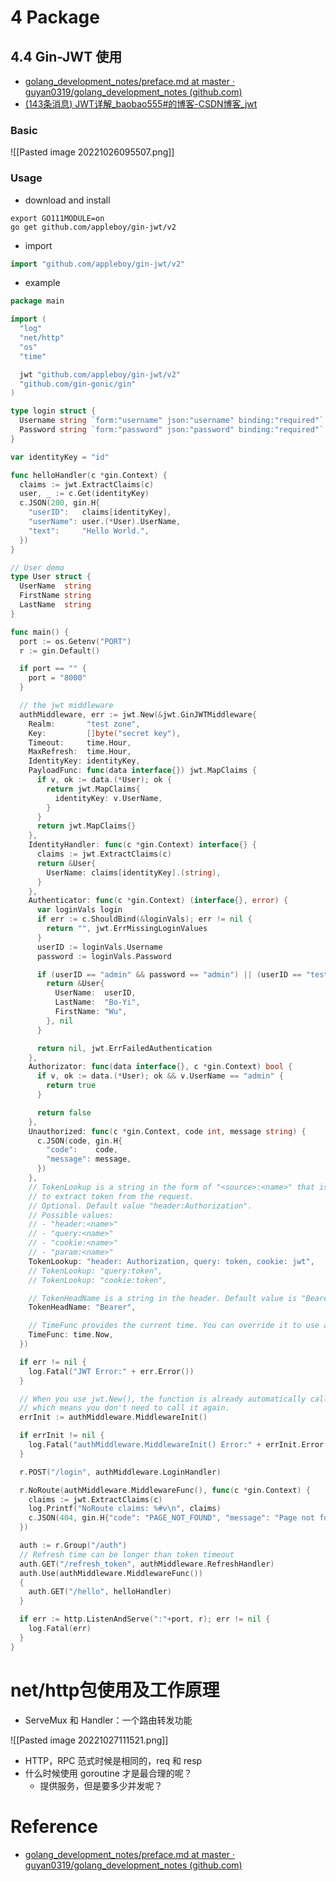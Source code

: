 # 4 Package
## 4.4 Gin-JWT 使用
- [golang_development_notes/preface.md at master · guyan0319/golang_development_notes (github.com)](https://github.com/guyan0319/golang_development_notes/blob/master/zh/preface.md)
- [(143条消息) JWT详解_baobao555#的博客-CSDN博客_jwt](https://blog.csdn.net/weixin_45070175/article/details/118559272?ops_request_misc=%257B%2522request%255Fid%2522%253A%2522166674912916800184126094%2522%252C%2522scm%2522%253A%252220140713.130102334..%2522%257D&request_id=166674912916800184126094&biz_id=0&spm=1018.2226.3001.4187)

### Basic
![[Pasted image 20221026095507.png]]



### Usage
- download and install
```shell
export GO111MODULE=on
go get github.com/appleboy/gin-jwt/v2
```
- import
```go
import "github.com/appleboy/gin-jwt/v2"
```

- example
```go
package main

import (
  "log"
  "net/http"
  "os"
  "time"

  jwt "github.com/appleboy/gin-jwt/v2"
  "github.com/gin-gonic/gin"
)

type login struct {
  Username string `form:"username" json:"username" binding:"required"`
  Password string `form:"password" json:"password" binding:"required"`
}

var identityKey = "id"

func helloHandler(c *gin.Context) {
  claims := jwt.ExtractClaims(c)
  user, _ := c.Get(identityKey)
  c.JSON(200, gin.H{
    "userID":   claims[identityKey],
    "userName": user.(*User).UserName,
    "text":     "Hello World.",
  })
}

// User demo
type User struct {
  UserName  string
  FirstName string
  LastName  string
}

func main() {
  port := os.Getenv("PORT")
  r := gin.Default()

  if port == "" {
    port = "8000"
  }

  // the jwt middleware
  authMiddleware, err := jwt.New(&jwt.GinJWTMiddleware{
    Realm:       "test zone",
    Key:         []byte("secret key"),
    Timeout:     time.Hour,
    MaxRefresh:  time.Hour,
    IdentityKey: identityKey,
    PayloadFunc: func(data interface{}) jwt.MapClaims {
      if v, ok := data.(*User); ok {
        return jwt.MapClaims{
          identityKey: v.UserName,
        }
      }
      return jwt.MapClaims{}
    },
    IdentityHandler: func(c *gin.Context) interface{} {
      claims := jwt.ExtractClaims(c)
      return &User{
        UserName: claims[identityKey].(string),
      }
    },
    Authenticator: func(c *gin.Context) (interface{}, error) {
      var loginVals login
      if err := c.ShouldBind(&loginVals); err != nil {
        return "", jwt.ErrMissingLoginValues
      }
      userID := loginVals.Username
      password := loginVals.Password

      if (userID == "admin" && password == "admin") || (userID == "test" && password == "test") {
        return &User{
          UserName:  userID,
          LastName:  "Bo-Yi",
          FirstName: "Wu",
        }, nil
      }

      return nil, jwt.ErrFailedAuthentication
    },
    Authorizator: func(data interface{}, c *gin.Context) bool {
      if v, ok := data.(*User); ok && v.UserName == "admin" {
        return true
      }

      return false
    },
    Unauthorized: func(c *gin.Context, code int, message string) {
      c.JSON(code, gin.H{
        "code":    code,
        "message": message,
      })
    },
    // TokenLookup is a string in the form of "<source>:<name>" that is used
    // to extract token from the request.
    // Optional. Default value "header:Authorization".
    // Possible values:
    // - "header:<name>"
    // - "query:<name>"
    // - "cookie:<name>"
    // - "param:<name>"
    TokenLookup: "header: Authorization, query: token, cookie: jwt",
    // TokenLookup: "query:token",
    // TokenLookup: "cookie:token",

    // TokenHeadName is a string in the header. Default value is "Bearer"
    TokenHeadName: "Bearer",

    // TimeFunc provides the current time. You can override it to use another time value. This is useful for testing or if your server uses a different time zone than your tokens.
    TimeFunc: time.Now,
  })

  if err != nil {
    log.Fatal("JWT Error:" + err.Error())
  }

  // When you use jwt.New(), the function is already automatically called for checking,
  // which means you don't need to call it again.
  errInit := authMiddleware.MiddlewareInit()

  if errInit != nil {
    log.Fatal("authMiddleware.MiddlewareInit() Error:" + errInit.Error())
  }

  r.POST("/login", authMiddleware.LoginHandler)

  r.NoRoute(authMiddleware.MiddlewareFunc(), func(c *gin.Context) {
    claims := jwt.ExtractClaims(c)
    log.Printf("NoRoute claims: %#v\n", claims)
    c.JSON(404, gin.H{"code": "PAGE_NOT_FOUND", "message": "Page not found"})
  })

  auth := r.Group("/auth")
  // Refresh time can be longer than token timeout
  auth.GET("/refresh_token", authMiddleware.RefreshHandler)
  auth.Use(authMiddleware.MiddlewareFunc())
  {
    auth.GET("/hello", helloHandler)
  }

  if err := http.ListenAndServe(":"+port, r); err != nil {
    log.Fatal(err)
  }
}
```

# net/http包使用及工作原理
- ServeMux 和 Handler：一个路由转发功能

![[Pasted image 20221027111521.png]]

- HTTP，RPC 范式时候是相同的，req 和 resp
- 什么时候使用 goroutine 才是最合理的呢？
	- 提供服务，但是要多少并发呢？ 



# Reference
- [golang_development_notes/preface.md at master · guyan0319/golang_development_notes (github.com)](https://github.com/guyan0319/golang_development_notes/blob/master/zh/preface.md)
